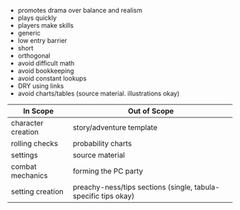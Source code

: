 - promotes drama over balance and realism
- plays quickly
- players make skills
- generic
- low entry barrier
- short
- orthogonal
- avoid difficult math
- avoid bookkeeping
- avoid constant lookups
- DRY using links
- avoid charts/tables (source material. illustrations okay)

| In Scope           | Out of Scope                                                   |
| ------------------ | -------------------------------------------------------------- |
| character creation | story/adventure template                                       |
| rolling checks     | probability charts                                             |
| settings           | source material                                                |
| combat mechanics   | forming the PC party                                           |
| setting creation   | preachy-ness/tips sections (single, tabula-specific tips okay) |
